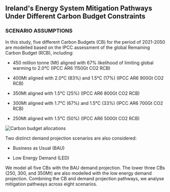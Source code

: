 ## Ireland's Energy System Mitigation Pathways Under Different Carbon Budget Constraints


### SCENARIO ASSUMPTIONS
In this study, five different Carbon Budgets (CB) for the period of 2021-2050 are modelled based on the IPCC assessment of the global Remaining Carbon Budget (RCB), including:

* 450 million tonne (Mt) aligned with 67% likelihood of limiting global warming to 2.0°C (IPCC AR6 1150Gt CO2 RCB)

* 400Mt aligned with 2.0°C (83%) and 1.5°C (17%) (IPCC AR6 900Gt CO2 RCB)

* 350Mt aligned with 1.5°C (25%) (IPCC AR6 800Gt CO2 RCB)

* 300Mt aligned with 1.7°C (67%) and 1.5°C (33%) (IPCC AR6 700Gt CO2 RCB)

* 250Mt aligned with 1.5°C (50%) (IPCC AR6 500Gt CO2 RCB)

![Carbon budget allocations](https://github.com/MaREI-EPMG/CB2024-preresults/assets/72862177/cc71f785-23f0-437b-b1b4-49b80e28a8b8)

Two distinct demand projection scenarios are also considered: 

* Business as Usual (BAU)

* Low Energy Demand (LED)

We model all five CBs with the BAU demand projection. The lower three CBs (250, 300, and 350Mt) are also modelled with the low energy demand projection. Combining the CB and demand projection pathways, we analyse mitigation pathways across eight scenarios. 

